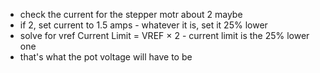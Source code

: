 - check the current for the stepper motr about 2 maybe
- if 2, set current to 1.5 amps - whatever it is, set it 25% lower
- solve for vref Current Limit = VREF × 2 - current limit is the 25% lower one
- that's what the pot voltage will have to be